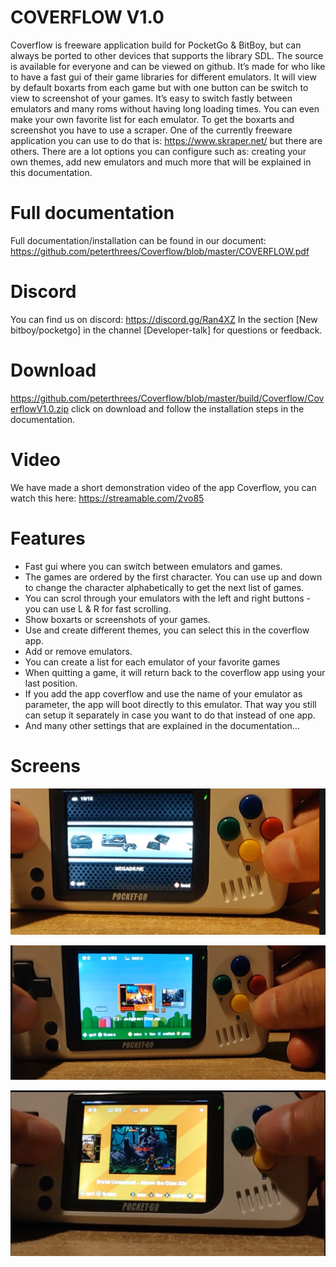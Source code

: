 # COVERFLOW V1.0
Coverflow is freeware application build for PocketGo & BitBoy, but can always be ported to other devices that supports the library SDL. The source is available for everyone and can be viewed on github. It’s made for who like to have a fast gui of their game libraries for different emulators. It will view by default boxarts from each game but with one button can be switch to view to screenshot of your games. It’s easy to switch fastly between emulators and many roms without having long loading times. You can even make your own favorite list for each emulator. To get the boxarts and screenshot you have to use a scraper. One of the currently freeware application you can use to do that is: https://www.skraper.net/ but there are others. There are a lot options you can configure such as: creating your own themes, add new emulators and much more that will be explained in this documentation.

# Full documentation
Full documentation/installation can be found in our document: https://github.com/peterthrees/Coverflow/blob/master/COVERFLOW.pdf

# Discord
You can find us on discord: https://discord.gg/Ran4XZ
In the section  [New bitboy/pocketgo] in the channel [Developer-talk] for questions or feedback.

# Download
https://github.com/peterthrees/Coverflow/blob/master/build/Coverflow/CoverflowV1.0.zip click on download and follow the installation steps in the documentation.

# Video
We have made a short demonstration video of the app Coverflow, you can watch this here: https://streamable.com/2vo85

# Features
- Fast gui where you can switch between emulators and games. 
- The games are ordered by the first character. You can use up and down to change the character alphabetically to get the next list of games.
- You can scrol through your emulators with the left and right buttons - you can use L & R for fast scrolling.
- Show boxarts or screenshots of your games.
- Use and create different themes, you can select this in the coverflow app.
- Add or remove emulators. 
- You can create a list for each emulator of your favorite games
- When quitting a game, it will return back to the coverflow app using your last position.
- If you add the app coverflow and use the name of your emulator as parameter, the app will boot directly to this emulator. That way you still can setup it separately in case you want to do that instead of one app.
- And many other settings that are explained in the documentation...

# Screens
![](screenshots/screen1.png)

![](screenshots/screen2.png)

![](screenshots/screen3.png)

